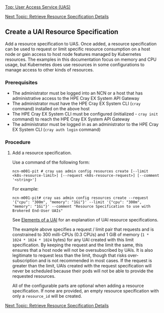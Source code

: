 [Top: User Access Service (UAS)](User_Access_Service_UAS.md)

[Next Topic: Retrieve Resource Specification Details](Retrieve_Resource_Specification_Details.md)

## Create a UAI Resource Specification

Add a resource specification to UAS. Once added, a resource specification can be used to request or limit specific resource consumption on a host node or gain access to host node features managed by Kubernetes resources.  The examples in this documentation focus on memory and CPU usage, but Kubernetes does use resources in some configurations to manage access to other kinds of resources.

### Prerequisites

* The administrator must be logged into an NCN or a host that has administrative access to the HPE Cray EX System API Gateway
* The administrator must have the HPE Cray EX System CLI (`cray` command) installed on the above host
* The HPE Cray EX System CLI must be configured (initialized - `cray init` command) to reach the HPE Cray EX System API Gateway
* The administrator must be logged in as an administrator to the HPE Cray EX System CLI (`cray auth login` command)

### Procedure

1. Add a resource specification.

    Use a command of the following form:

    ```
    ncn-m001-pit # cray uas admin config resources create [--limit <k8s-resource-limit>] [--request <k8s-resource-request>] [--comment '<string>']
    ```

    For example:

    ```
    ncn-m001-pit# cray uas admin config resources create --request '{"cpu": "300m", "memory": "1Gi"}' --limit '{"cpu": "300m", "memory": "1Gi"}' --comment "Resource Specification to use with Brokered End-User UAIs"
    ```

    See [Elements of a UAI](Elements_of_a_UAI.md) for an explanation of UAI resource specifications.

    The example above specifies a request / limit pair that requests and is constrained to 300 milli-CPUs (0.3 CPUs) and 1 GiB of memory (`1 * 1024 * 1024 * 1024` bytes) for any UAI created with this limit specification. By keeping the request and the limit the same, this ensures that a host node will not be oversubscribed by UAIs. It is also legitimate to request less than the limit, though that risks over-subscription and is not recommended in most cases. If the request is greater than the limit, UAIs created with the request specification will never be scheduled because their pods will not be able to provide the requested resources.

    All of the configurable parts are optional when adding a resource specification. If none are provided, an empty resource specification with only a `resource_id` will be created.

[Next Topic: Retrieve Resource Specification Details](Retrieve_Resource_Specification_Details.md)
